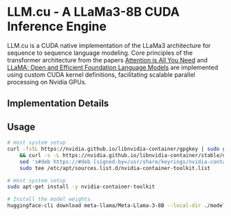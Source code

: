# LLM.cu - A LLaMa3-8B CUDA Inference Engine

LLM.cu is a CUDA native implementation of the LLaMa3 architecture for sequence to sequence language modeling. Core principles of the transformer architecture from the papers [Attention is All You Need](https://arxiv.org/abs/1706.03762) and [LLaMA: Open and Efficient Foundation Language Models](https://arxiv.org/abs/2302.13971) are implemented using custom CUDA kernel definitions, facilitating scalable parallel processing on Nvidia GPUs.

## Implementation Details

## Usage

```bash
# Host system setup
curl -fsSL https://nvidia.github.io/libnvidia-container/gpgkey | sudo gpg --dearmor -o /usr/share/keyrings/nvidia-container-toolkit-keyring.gpg \
    && curl -s -L https://nvidia.github.io/libnvidia-container/stable/deb/nvidia-container-toolkit.list | \
    sed 's#deb https://#deb [signed-by=/usr/share/keyrings/nvidia-container-toolkit-keyring.gpg] https://#g' | \
    sudo tee /etc/apt/sources.list.d/nvidia-container-toolkit.list

# Host system setup
sudo apt-get install -y nvidia-container-toolkit

# Install the model weights 
huggingface-cli download meta-llama/Meta-Llama-3-8B --local-dir ./model_weights/ --token $HF_TOKEN
```